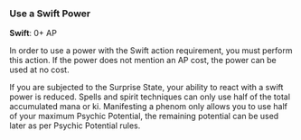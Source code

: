 ### Use a Swift Power
**Swift**: 0+ AP

In order to use a power with the Swift action requirement, you must perform this action. If the power does not mention an AP cost, the power can be used at no cost.

If you are subjected to the Surprise State, your ability to react with a swift power is reduced. Spells and spirit techniques can only use half of the total accumulated mana or ki. Manifesting a phenom only allows you to use half of your maximum Psychic Potential, the remaining potential can be used later as per Psychic Potential rules.